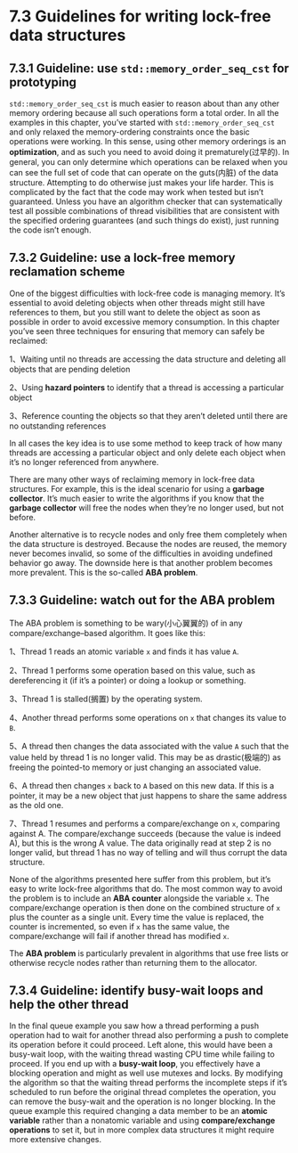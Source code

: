 # 7.3 Guidelines for writing lock-free data structures



## 7.3.1 Guideline: use `std::memory_order_seq_cst` for prototyping

`std::memory_order_seq_cst` is much easier to reason about than any other memory ordering because all such operations form a total order. In all the examples in this chapter, you’ve started with `std::memory_order_seq_cst` and only relaxed the memory-ordering constraints once the basic operations were working. In this sense, using other memory orderings is an **optimization**, and as such you need to avoid doing it prematurely(过早的). In general, you can only determine which operations can be relaxed when you can see the full set of code that can operate on the guts(内脏) of the data structure. Attempting to do otherwise just makes your life harder. This is complicated by the fact that the code may work when tested but isn’t guaranteed. Unless you have an algorithm checker that can systematically test all possible combinations of thread visibilities that are consistent with the specified ordering guarantees (and such things do exist), just running the code isn’t enough.



## 7.3.2 Guideline: use a lock-free memory reclamation scheme

One of the biggest difficulties with lock-free code is managing memory. It’s essential to avoid deleting objects when other threads might still have references to them, but you still want to delete the object as soon as possible in order to avoid excessive memory consumption. In this chapter you’ve seen three techniques for ensuring that memory can safely be reclaimed:

1、Waiting until no threads are accessing the data structure and deleting all objects that are pending deletion

2、Using **hazard pointers** to identify that a thread is accessing a particular object

3、Reference counting the objects so that they aren’t deleted until there are no outstanding references

In all cases the key idea is to use some method to keep track of how many threads are accessing a particular object and only delete each object when it’s no longer referenced from anywhere.

There are many other ways of reclaiming memory in lock-free data structures. For example, this is the ideal scenario for using a **garbage collector**. It’s much easier to write the algorithms if you know that the **garbage collector** will free the nodes when they’re no longer used, but not before.

Another alternative is to recycle nodes and only free them completely when the data structure is destroyed. Because the nodes are reused, the memory never becomes invalid, so some of the difficulties in avoiding undefined behavior go away. The downside here is that another problem becomes more prevalent. This is the so-called **ABA problem**.

## 7.3.3 Guideline: watch out for the ABA problem

The ABA problem is something to be wary(小心翼翼的) of in any compare/exchange–based algorithm. It goes like this:

1、Thread 1 reads an atomic variable `x` and finds it has value `A`.


2、Thread 1 performs some operation based on this value, such as dereferencing it (if it’s a pointer) or doing a lookup or something.

3、Thread 1 is stalled(搁置) by the operating system.

4、Another thread performs some operations on `x` that changes its value to `B`.

5、A thread then changes the data associated with the value `A` such that the value held by thread 1 is no longer valid. This may be as drastic(极端的) as freeing the pointed-to memory or just changing an associated value.

6、A thread then changes `x` back to `A` based on this new data. If this is a pointer, it may be a new object that just happens to share the same address as the old one.

7、Thread 1 resumes and performs a compare/exchange on `x`, comparing against A. The compare/exchange succeeds (because the value is indeed A), but this is the wrong A value. The data originally read at step 2 is no longer valid, but thread 1 has no way of telling and will thus corrupt the data structure.


None of the algorithms presented here suffer from this problem, but it’s easy to write lock-free algorithms that do. The most common way to avoid the problem is to include an **ABA counter** alongside the variable `x`. The compare/exchange operation is then done on the combined structure of `x` plus the counter as a single unit. Every time the value is replaced, the counter is incremented, so even if `x` has the same value, the compare/exchange will fail if another thread has modified `x`.

The **ABA problem** is particularly prevalent in algorithms that use free lists or otherwise recycle nodes rather than returning them to the allocator.

## 7.3.4 Guideline: identify busy-wait loops and help the other thread

In the final queue example you saw how a thread performing a push operation had to wait for another thread also performing a push to complete its operation before it could proceed. Left alone, this would have been a busy-wait loop, with the waiting thread wasting CPU time while failing to proceed. If you end up with a **busy-wait loop**, you effectively have a blocking operation and might as well use mutexes and locks. By modifying the algorithm so that the waiting thread performs the incomplete steps if it’s scheduled to run before the original thread completes the operation, you can remove the busy-wait and the operation is no longer blocking. In the queue example this required changing a data member to be an **atomic variable** rather than a nonatomic variable and using **compare/exchange operations** to set it, but in more complex data structures it might require more extensive changes.

